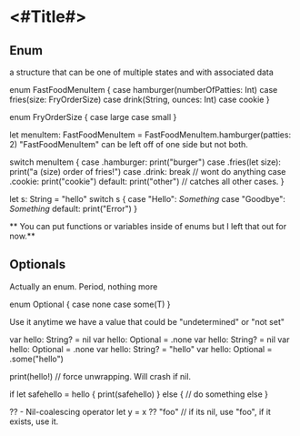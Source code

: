 #  <#Title#>

## Enum
a structure that can be one of multiple states and with associated data

enum FastFoodMenuItem {
    case hamburger(numberOfPatties: Int)
    case fries(size: FryOrderSize)
    case drink(String, ounces: Int)
    case cookie
}

enum FryOrderSize {
    case large
    case small
}

let menuItem: FastFoodMenuItem = FastFoodMenuItem.hamburger(patties: 2)
"FastFoodMenuItem" can be left off of one side but not both.

switch menuItem {
    case .hamburger: print("burger")
    case .fries(let size): print("a \(size) order of fries!")
    case .drink: break                  // wont do anything
    case .cookie: print("cookie")
    default: print("other")             // catches all other cases.
}

let s: String = "hello"
switch s {
    case "Hello": *Something*
    case "Goodbye": *Something*
    default: print("Error")
}

** You can put functions or variables inside of enums but I left that out for now.**

## Optionals
Actually an enum. Period, nothing more

enum Optional<T> {
    case none
    case some(T)
}

Use it anytime we have a value that could be "undetermined" or "not set"

var hello: String? = nil    var hello: Optional<String> = .none
var hello: String? = nil    var hello: Optional<String> = .none
var hello: String? = "hello"    var hello: Optional<String> = .some("hello")

print(hello!)   // force unwrapping. Will crash if nil. 

if let safehello = hello {
    print(safehello)
} else {
    // do something else
}

?? - Nil-coalescing operator
let y = x ?? "foo"         // if its nil, use "foo", if it exists, use it.




